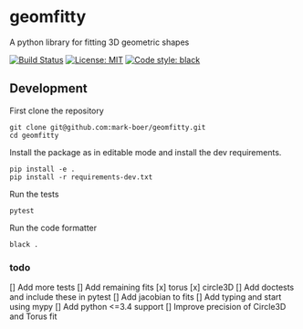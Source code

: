 # geomfitty
A python library for fitting 3D geometric shapes

[![Build Status](https://travis-ci.org/mark-boer/geomfitty.svg?branch=master)](https://travis-ci.org/mark-boer/geomfitty)
[![License: MIT](https://img.shields.io/badge/License-MIT-yellow.svg)](https://github.com/mark-boer/geomfitty/blob/master/LICENSE)
[![Code style: black](https://img.shields.io/badge/code%20style-black-000000.svg)](https://github.com/ambv/black)

## Development
First clone the repository
```
git clone git@github.com:mark-boer/geomfitty.git
cd geomfitty
```

Install the package as in editable mode and install the dev requirements.
```
pip install -e .
pip install -r requirements-dev.txt
```

Run the tests
```
pytest
```

Run the code formatter
```
black .
```

### todo
 [] Add more tests
 [] Add remaining fits
     [x] torus
     [x] circle3D
 [] Add doctests and include these in pytest
 [] Add jacobian to fits
 [] Add typing and start using mypy
 [] Add python <=3.4 support
 [] Improve precision of Circle3D and Torus fit
